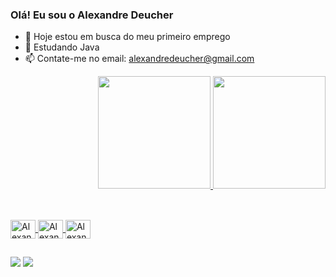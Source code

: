 ### Olá! Eu sou o Alexandre Deucher

- 🔭 Hoje estou em busca do meu primeiro emprego
- 🌱 Estudando Java
- 📫 Contate-me no email: alexandredeucher@gmail.com

<div align="right">
  <a href="https://github.com/AlexandreDeucher">
  <img height="180em" src="https://github-readme-stats.vercel.app/api?username=AlexandreDeucher&show_icons=true&theme=vision-friendly-dark&include_all_commits=true&count_private=true"/>
  <img height="180em" src="https://github-readme-stats.vercel.app/api/top-langs/?username=AlexandreDeucher&layout=compact&langs_count=7&theme=vision-friendly-dark"/>
  
  ##
  
</div>
<div style="display: inline_block"><br>
  <img align="center" alt="Alexandre-J" height="30" width="40" src="https://cdn.jsdelivr.net/gh/devicons/devicon/icons/java/java-original.svg">
  <img align="center" alt="Alexandre-C" height="30" width="40" src="https://cdn.jsdelivr.net/gh/devicons/devicon/icons/c/c-original.svg">
  <img align="center" alt="Alexandre-SQL" height="30" width="40" src="https://cdn.jsdelivr.net/gh/devicons/devicon/icons/mysql/mysql-original.svg">
  
  
</div>

##


<div>

  <a href="https://instagram.com/alexandre_deucher/" target="_blank"><img src="https://img.shields.io/badge/-Instagram-%23E4405F?style=for-the-badge&logo=instagram&logoColor=white" target="_blank"></a>
  <a href = "mailto:alexandredeucher@gmail.com"><img src="https://img.shields.io/badge/-Gmail-%23333?style=for-the-badge&logo=gmail&logoColor=white" target="_blank"></a>
  
</div>

